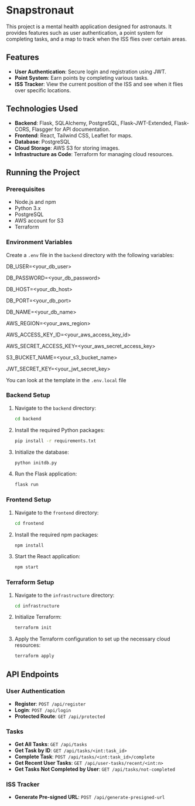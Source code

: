 # Snapstronaut

This project is a mental health application designed for astronauts. It provides features such as user authentication, a point system for completing tasks, and a map to track when the ISS flies over certain areas.

## Features

- **User Authentication**: Secure login and registration using JWT.
- **Point System**: Earn points by completing various tasks.
- **ISS Tracker**: View the current position of the ISS and see when it flies over specific locations.

## Technologies Used

- **Backend**: Flask, SQLAlchemy, PostgreSQL, Flask-JWT-Extended, Flask-CORS, Flasgger for API documentation.
- **Frontend**: React, Tailwind CSS, Leaflet for maps.
- **Database**: PostgreSQL
- **Cloud Storage**: AWS S3 for storing images.
- **Infrastructure as Code**: Terraform for managing cloud resources.

## Running the Project

### Prerequisites

- Node.js and npm
- Python 3.x
- PostgreSQL
- AWS account for S3
- Terraform

### Environment Variables

Create a `.env` file in the `backend` directory with the following variables:

DB_USER=<your_db_user>

DB_PASSWORD=<your_db_password>

DB_HOST=<your_db_host>

DB_PORT=<your_db_port>

DB_NAME=<your_db_name>

AWS_REGION=<your_aws_region>

AWS_ACCESS_KEY_ID=<your_aws_access_key_id>

AWS_SECRET_ACCESS_KEY=<your_aws_secret_access_key>

S3_BUCKET_NAME=<your_s3_bucket_name>

JWT_SECRET_KEY=<your_jwt_secret_key>

You can look at the template in the `.env.local` file

### Backend Setup

1. Navigate to the `backend` directory:

   ```sh
   cd backend
   ```

2. Install the required Python packages:

   ```sh
   pip install -r requirements.txt
   ```

3. Initialize the database:

   ```sh
   python initdb.py
   ```

4. Run the Flask application:

   ```sh
   flask run
   ```

### Frontend Setup

1. Navigate to the `frontend` directory:

   ```sh
   cd frontend
   ```

2. Install the required npm packages:

   ```sh
   npm install
   ```

3. Start the React application:

   ```sh
   npm start
   ```

### Terraform Setup

1. Navigate to the `infrastructure` directory:

   ```sh
   cd infrastructure
   ```

2. Initialize Terraform:

   ```sh
   terraform init
   ```

3. Apply the Terraform configuration to set up the necessary cloud resources:

   ```sh
   terraform apply
   ```

## API Endpoints

### User Authentication

- **Register**: `POST /api/register`
- **Login**: `POST /api/login`
- **Protected Route**: `GET /api/protected`

### Tasks

- **Get All Tasks**: `GET /api/tasks`
- **Get Task by ID**: `GET /api/tasks/<int:task_id>`
- **Complete Task**: `POST /api/tasks/<int:task_id>/complete`
- **Get Recent User Tasks**: `GET /api/user-tasks/recent/<int:n>`
- **Get Tasks Not Completed by User**: `GET /api/tasks/not-completed`

### ISS Tracker

- **Generate Pre-signed URL**: `POST /api/generate-presigned-url`
